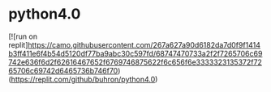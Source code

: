 # python4.0
[![run on replit]https://camo.githubusercontent.com/267a627a90d6182da7d0f9f1414b3ff411e6f4b54d5120df77ba9abc30c597fd/68747470733a2f2f7265706c69742e636f6d2f62616467652f6769746875622f6c656f6e3333323135372f7265706c69742d6465736b746f70)(https://replit.com/github/buhron/python4.0)
